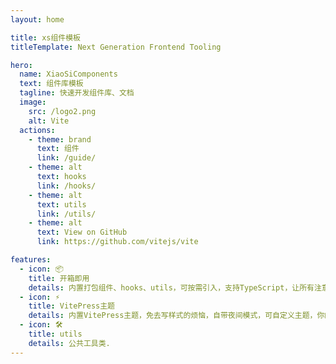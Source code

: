 ```yaml
---
layout: home

title: xs组件模板
titleTemplate: Next Generation Frontend Tooling

hero:
  name: XiaoSiComponents
  text: 组件库模板
  tagline: 快速开发组件库、文档
  image:
    src: /logo2.png
    alt: Vite
  actions:
    - theme: brand
      text: 组件
      link: /guide/
    - theme: alt
      text: hooks
      link: /hooks/
    - theme: alt
      text: utils
      link: /utils/
    - theme: alt
      text: View on GitHub
      link: https://github.com/vitejs/vite

features:
  - icon: 📦
    title: 开箱即用
    details: 内置打包组件、hooks、utils，可按需引入，支持TypeScript，让所有注意力都能放在文档编写和组件开发上
  - icon: ⚡️
    title: VitePress主题
    details: 内置VitePress主题，免去写样式的烦恼，自带夜间模式，可自定义主题，你的风格由你自己定义
  - icon: 🛠️
    title: utils
    details: 公共工具类.
---
```

